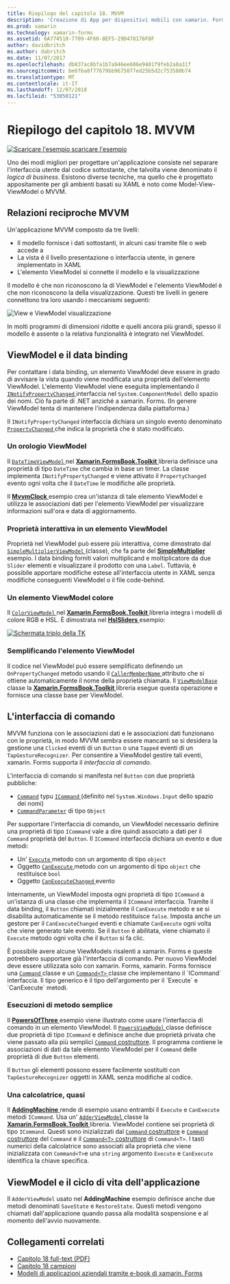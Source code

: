 ```yaml
---
title: Riepilogo del capitolo 18. MVVM
description: 'Creazione di App per dispositivi mobili con xamarin. Forms: riepilogo del capitolo 18. MVVM'
ms.prod: xamarin
ms.technology: xamarin-forms
ms.assetid: 6A774510-7709-4F60-8EF5-29D478176F8F
author: davidbritch
ms.author: dabritch
ms.date: 11/07/2017
ms.openlocfilehash: db837ac8bfa1b7a946ee606e9481f9feb2a8a31f
ms.sourcegitcommit: be6f6a8f77679bb9675077ed25b5d2c753580b74
ms.translationtype: MT
ms.contentlocale: it-IT
ms.lasthandoff: 12/07/2018
ms.locfileid: "53050121"
---
```

# <a name="summary-of-chapter-18-mvvm"></a>Riepilogo del capitolo 18. MVVM

[![Scaricare l'esempio](~/media/shared/download.png) scaricare l'esempio](https://github.com/xamarin/xamarin-forms-book-samples/tree/master/Chapter18)

Uno dei modi migliori per progettare un'applicazione consiste nel separare l'interfaccia utente dal codice sottostante, che talvolta viene denominato il *logica di business*. Esistono diverse tecniche, ma quello che è progettato appositamente per gli ambienti basati su XAML è noto come Model-View-ViewModel o MVVM.

## <a name="mvvm-interrelationships"></a>Relazioni reciproche MVVM

Un'applicazione MVVM composto da tre livelli:

- Il modello fornisce i dati sottostanti, in alcuni casi tramite file o web accede a
- La vista è il livello presentazione o interfaccia utente, in genere implementato in XAML
- L'elemento ViewModel si connette il modello e la visualizzazione

Il modello è che non riconoscono la di ViewModel e l'elemento ViewModel è che non riconoscono la della visualizzazione. Questi tre livelli in genere connettono tra loro usando i meccanismi seguenti:

![View e ViewModel visualizzazione](images/ch18fg03.png "MVVM")

In molti programmi di dimensioni ridotte e quelli ancora più grandi, spesso il modello è assente o la relativa funzionalità è integrato nel ViewModel.

## <a name="viewmodels-and-data-binding"></a>ViewModel e il data binding

Per contattare i data binding, un elemento ViewModel deve essere in grado di avvisare la vista quando viene modificata una proprietà dell'elemento ViewModel. L'elemento ViewModel viene eseguita implementando il [ `INotifyPropertyChanged` ](xref:System.ComponentModel.INotifyPropertyChanged) interfaccia nel `System.ComponentModel` dello spazio dei nomi. Ciò fa parte di .NET anziché a xamarin. Forms. (In genere ViewModel tenta di mantenere l'indipendenza dalla piattaforma.)

Il `INotifyPropertyChanged` interfaccia dichiara un singolo evento denominato [ `PropertyChanged` ](xref:System.ComponentModel.INotifyPropertyChanged) che indica la proprietà che è stato modificato.

### <a name="a-viewmodel-clock"></a>Un orologio ViewModel

Il [ `DateTimeViewModel` ](https://github.com/xamarin/xamarin-forms-book-samples/blob/master/Libraries/Xamarin.FormsBook.Toolkit/Xamarin.FormsBook.Toolkit/DateTimeViewModel.cs) nel [ **Xamarin.FormsBook.Toolkit** ](https://github.com/xamarin/xamarin-forms-book-samples/tree/master/Libraries/Xamarin.FormsBook.Toolkit/Xamarin.FormsBook.Toolkit) libreria definisce una proprietà di tipo `DateTime` che cambia in base un timer. La classe implementa `INotifyPropertyChanged` e viene attivato il `PropertyChanged` evento ogni volta che il `DateTime` le modifiche alle proprietà.

Il [ **MvvmClock** ](https://github.com/xamarin/xamarin-forms-book-samples/tree/master/Chapter18/MvvmClock) esempio crea un'istanza di tale elemento ViewModel e utilizza le associazioni dati per l'elemento ViewModel per visualizzare informazioni sull'ora e data di aggiornamento.

### <a name="interactive-properties-in-a-viewmodel"></a>Proprietà interattiva in un elemento ViewModel

Proprietà nel ViewModel può essere più interattiva, come dimostrato dal [ `SimpleMultiplierViewModel` ](https://github.com/xamarin/xamarin-forms-book-samples/blob/master/Chapter18/SimpleMultiplier/SimpleMultiplier/SimpleMultiplier/SimpleMultiplierViewModel.cs) (classe), che fa parte del [ **SimpleMultiplier** ](https://github.com/xamarin/xamarin-forms-book-samples/tree/master/Chapter18/SimpleMultiplier) esempio. I data binding forniti valori multiplicand e moltiplicatore da due `Slider` elementi e visualizzare il prodotto con una `Label`. Tuttavia, è possibile apportare modifiche estese all'interfaccia utente in XAML senza modifiche conseguenti ViewModel o il file code-behind.

### <a name="a-color-viewmodel"></a>Un elemento ViewModel colore

Il [ `ColorViewModel` ](https://github.com/xamarin/xamarin-forms-book-samples/blob/master/Libraries/Xamarin.FormsBook.Toolkit/Xamarin.FormsBook.Toolkit/ColorViewModel.cs) nel [ **Xamarin.FormsBook.Toolkit** ](https://github.com/xamarin/xamarin-forms-book-samples/tree/master/Libraries/Xamarin.FormsBook.Toolkit/Xamarin.FormsBook.Toolkit) libreria integra i modelli di colore RGB e HSL. È dimostrata nel [ **HslSliders** ](https://github.com/xamarin/xamarin-forms-book-samples/tree/master/Chapter18/HslSliders) esempio:

[![Schermata triplo della TK](images/ch18fg08-small.png "modello di colori HSL")](images/ch18fg08-large.png#lightbox "modello colori HSL")

### <a name="streamlining-the-viewmodel"></a>Semplificando l'elemento ViewModel

Il codice nel ViewModel può essere semplificato definendo un `OnPropertyChanged` metodo usando il [ `CallerMemberName` ](xref:System.Runtime.CompilerServices.CallerMemberNameAttribute) attributo che si ottiene automaticamente il nome della proprietà chiamata. Il [ `ViewModelBase` ](https://github.com/xamarin/xamarin-forms-book-samples/blob/master/Libraries/Xamarin.FormsBook.Toolkit/Xamarin.FormsBook.Toolkit/ViewModelBase.cs) classe la [ **Xamarin.FormsBook.Toolkit** ](https://github.com/xamarin/xamarin-forms-book-samples/tree/master/Libraries/Xamarin.FormsBook.Toolkit/Xamarin.FormsBook.Toolkit) libreria esegue questa operazione e fornisce una classe base per ViewModel.

## <a name="the-command-interface"></a>L'interfaccia di comando

MVVM funziona con le associazioni dati e le associazioni dati funzionano con le proprietà, in modo MVVM sembra essere mancanti se si desidera la gestione una `Clicked` eventi di un `Button` o una `Tapped` eventi di un `TapGestureRecognizer`. Per consentire a ViewModel gestire tali eventi, xamarin. Forms supporta il *interfaccia di comando*.

L'interfaccia di comando si manifesta nel `Button` con due proprietà pubbliche:

- [`Command`](xref:Xamarin.Forms.Button.Command) typu [ `ICommand` ](xref:System.Windows.Input.ICommand) (definito nel `System.Windows.Input` dello spazio dei nomi)
- [`CommandParameter`](xref:Xamarin.Forms.Button.CommandParameter) di tipo `Object`

Per supportare l'interfaccia di comando, un ViewModel necessario definire una proprietà di tipo `ICommand` vale a dire quindi associato a dati per il `Command` proprietà del `Button`. Il `ICommand` interfaccia dichiara un evento e due metodi:

- Un' [ `Execute` ](xref:System.Windows.Input.ICommand.Execute(System.Object)) metodo con un argomento di tipo `object`
- Oggetto [ `CanExecute` ](xref:System.Windows.Input.ICommand.CanExecute(System.Object)) metodo con un argomento di tipo `object` che restituisce `bool`
- Oggetto [ `CanExecuteChanged` ](xref:System.Windows.Input.ICommand.CanExecuteChanged) evento

Internamente, un ViewModel imposta ogni proprietà di tipo `ICommand` a un'istanza di una classe che implementa il `ICommand` interfaccia. Tramite il data binding, il `Button` chiamati inizialmente il `CanExecute` metodo e se si disabilita automaticamente se il metodo restituisce `false`. Imposta anche un gestore per il `CanExecuteChanged` eventi e chiamate `CanExecute` ogni volta che viene generato tale evento. Se il `Button` è abilitata, viene chiamato il `Execute` metodo ogni volta che il `Button` si fa clic.

È possibile avere alcune ViewModels risalenti a xamarin. Forms e queste potrebbero supportare già l'interfaccia di comando. Per nuovo ViewModel deve essere utilizzata solo con xamarin. Forms, xamarin. Forms fornisce una [ `Command` ](xref:Xamarin.Forms.Command) classe e un [ `Command<T>` ](xref:Xamarin.Forms.Command`1) classe che implementano il `ICommand` interfaccia. Il tipo generico è il tipo dell'argomento per il `Execute` e `CanExecute` metodi.

### <a name="simple-method-executions"></a>Esecuzioni di metodo semplice

Il [ **PowersOfThree** ](https://github.com/xamarin/xamarin-forms-book-samples/tree/master/Chapter18/PowersOfThree) esempio viene illustrato come usare l'interfaccia di comando in un elemento ViewModel. Il [ `PowersViewModel` ](https://github.com/xamarin/xamarin-forms-book-samples/blob/master/Chapter18/PowersOfThree/PowersOfThree/PowersOfThree/PowersViewModel.cs) classe definisce due proprietà di tipo `ICommand` e definisce anche due proprietà privata che viene passato alla più semplici [ `Command` costruttore](xref:Xamarin.Forms.Command.%23ctor(System.Action)). Il programma contiene le associazioni di dati da tale elemento ViewModel per il `Command` delle proprietà di due `Button` elementi.

Il `Button` gli elementi possono essere facilmente sostituiti con `TapGestureRecognizer` oggetti in XAML senza modifiche al codice.

### <a name="a-calculator-almost"></a>Una calcolatrice, quasi

Il [ **AddingMachine** ](https://github.com/xamarin/xamarin-forms-book-samples/tree/master/Chapter18/AddingMachine) rende di esempio usano entrambi il `Execute` e `CanExecute` metodi `ICommand`. Usa un' [ `AdderViewModel` ](https://github.com/xamarin/xamarin-forms-book-samples/blob/master/Libraries/Xamarin.FormsBook.Toolkit/Xamarin.FormsBook.Toolkit/AdderViewModel.cs) classe la [ **Xamarin.FormsBook.Toolkit** ](https://github.com/xamarin/xamarin-forms-book-samples/blob/master/Libraries/Xamarin.FormsBook.Toolkit/Xamarin.FormsBook.Toolkit/AdderViewModel.cs) libreria. ViewModel contiene sei proprietà di tipo `ICommand`. Questi sono inizializzati dal [ `Command` costruttore](xref:Xamarin.Forms.Command.%23ctor(System.Action)) e [ `Command` costruttore](xref:Xamarin.Forms.Command.%23ctor(System.Action,System.Func{System.Boolean})) del `Command` e il [ `Command<T>` costruttore](https://developer.xamarin.com/api/constructor/Xamarin.Forms.Command%3CT%3E.Command%3CT%3E/p/System.Action%7BT%7D/System.Func%7BT,System.Boolean%7D/) di `Command<T>`. I tasti numerici della calcolatrice sono associati alla proprietà che viene inizializzata con `Command<T>`e una `string` argomento `Execute` e `CanExecute` identifica la chiave specifica.

## <a name="viewmodels-and-the-application-lifecycle"></a>ViewModel e il ciclo di vita dell'applicazione

Il `AdderViewModel` usato nel **AddingMachine** esempio definisce anche due metodi denominati `SaveState` e `RestoreState`. Questi metodi vengono chiamati dall'applicazione quando passa alla modalità sospensione e al momento dell'avvio nuovamente.



## <a name="related-links"></a>Collegamenti correlati

- [Capitolo 18 full-text (PDF)](https://download.xamarin.com/developer/xamarin-forms-book/XamarinFormsBook-Ch18-Apr2016.pdf)
- [Capitolo 18 campioni](https://github.com/xamarin/xamarin-forms-book-samples/tree/master/Chapter18)
- [Modelli di applicazioni aziendali tramite e-book di xamarin. Forms](~/xamarin-forms/enterprise-application-patterns/index.md)
